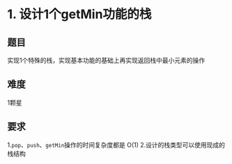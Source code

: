 # 1. 设计1个getMin功能的栈

## 题目
实现1个特殊的栈，实现基本功能的基础上再实现返回栈中最小元素的操作

## 难度
1颗星

## 要求
1.`pop`、`push`、`getMin`操作的时间复杂度都是 O(1)
2.设计的栈类型可以使用现成的栈结构
